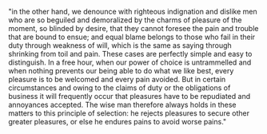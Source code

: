 "in the other hand, we denounce with righteous indignation and dislike men who are so beguiled and
demoralized by the charms of pleasure of the moment, so blinded by desire, that they cannot foresee
the pain and trouble that are bound to ensue; and equal blame belongs to those who fail in their duty
through weakness of will, which is the same as saying through shrinking from toil and pain. These
cases are perfectly simple and easy to distinguish. In a free hour, when our power of choice is
untrammelled and when nothing prevents our being able to do what we like best, every pleasure is to
be welcomed and every pain avoided. But in certain circumstances and owing to the claims of duty or
the obligations of business it will frequently occur that pleasures have to be repudiated and
annoyances accepted. The wise man therefore always holds in these matters to this principle of
selection: he rejects pleasures to secure other greater pleasures, or else he endures pains to
avoid worse pains."